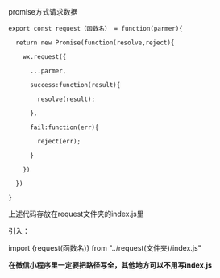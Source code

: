 promise方式请求数据

```
export const request（函数名） = function(parmer){

  return new Promise(function(resolve,reject){

​    wx.request({

​      ...parmer,

​      success:function(result){

​        resolve(result);

​      },

​      fail:function(err){

​        reject(err);

​      }

​    })

  })

}
```

上述代码存放在request文件夹的index.js里

引入：

import {request(函数名)} from "../request(文件夹)/index.js"  

**在微信小程序里一定要把路径写全，其他地方可以不用写index.js**

